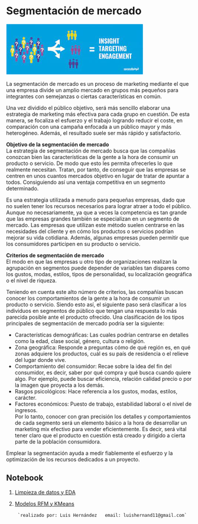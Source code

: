 # Segmentación de mercado  
![logo]  

La segmentación de mercado es un proceso de marketing mediante el que una empresa divide un amplio mercado en grupos más pequeños para integrantes con semejanzas o ciertas características en común.

Una vez dividido el público objetivo, será más sencillo elaborar una estrategia de marketing más efectiva para cada grupo en cuestión. De esta manera, se focaliza el esfuerzo y el trabajo logrando reducir el coste, en comparación con una campaña enfocada a un público mayor y más heterogéneo. Además, el resultado suele ser más rápido y satisfactorio.  

**Objetivo de la segmentación de mercado**  
La estrategia de segmentación de mercado busca que las compañías conozcan bien las características de la gente a la hora de consumir un producto o servicio. De modo que esto les permita ofrecerles lo que realmente necesitan. Tratan, por tanto, de conseguir que las empresas se centren en unos cuantos mercados objetivo en lugar de tratar de apuntar a todos. Consiguiendo así una ventaja competitiva en un segmento determinado.  

Es una estrategia utilizada a menudo para pequeñas empresas, dado que no suelen tener los recursos necesarios para lograr atraer a todo el público. Aunque no necesariamente, ya que a veces la competencia es tan grande que las empresas grandes también se especializan en un segmento de mercado. Las empresas que utilizan este método suelen centrarse en las necesidades del cliente y en cómo los productos o servicios podrían mejorar su vida cotidiana. Además, algunas empresas pueden permitir que los consumidores participen en su producto o servicio.   

**Criterios de segmentación de mercado**  
El modo en que las empresas u otro tipo de organizaciones realizan la agrupación en segmentos puede depender de variables tan dispares como los gustos, modas, estilos, tipos de personalidad, su localización geográfica o el nivel de riqueza.  

Teniendo en cuenta este alto número de criterios, las compañías buscan conocer los comportamientos de la gente a la hora de consumir un producto o servicio. Siendo esto así, el siguiente paso será clasificar a los individuos en segmentos de público que tengan una respuesta lo más parecida posible ante el producto ofrecido. Una clasificación de los tipos principales de segmentación de mercado podría ser la siguiente:  

- Características demográficas: Las cuales podrían centrarse en detalles como la edad, clase social, género, cultura o religión.
- Zona geográfica: Responde a preguntas cómo de qué región es, en qué zonas adquiere los productos, cuál es su país de residencia o el relieve del lugar donde vive.
- Comportamiento del consumidor: Recae sobre la idea del fin del consumidor, es decir, saber por qué compra y qué busca cuando quiere algo. Por ejemplo, puede buscar eficiencia, relación calidad precio o por la imagen que proyecta a los demás.
- Rasgos psicológicos: Hace referencia a los gustos, modas, estilos, carácter.
- Factores económicos: Puesto de trabajo, estabilidad laboral o el nivel de ingresos.  
Por lo tanto, conocer con gran precisión los detalles y comportamientos de cada segmento será un elemento básico a la hora de desarrollar un marketing mix efectivo para vender eficientemente. Es decir, será vital tener claro que el producto en cuestión está creado y dirigido a cierta parte de la población consumidora.   

Emplear la segmentación ayuda a medir fiablemente el esfuerzo y la optimización de los recursos dedicados a un proyecto.  

## Notebook  
1. [Limpieza de datos y EDA](https://nbviewer.jupyter.org/github/luishernand/Mis-proyectos-de-ML-por-tipo-Industrias/blob/main/Retail/segmentacion_de_mercado/Segmentacion%20Mercado.ipynb)
2. [Modelos RFM y KMeans](https://github.com/luishernand/Mis-proyectos-de-ML-por-tipo-Industrias/blob/main/Retail/segmentacion_de_mercado/RFM-Clusters.ipynb)



        `realizado por: Luis Hernández   email: luishernand11@gmail.com`



[logo]:https://github.com/luishernand/Mis-proyectos-de-ML-por-tipo-Industrias/blob/main/Retail/segmentacion_de_mercado/logo.jpg
